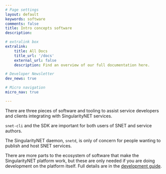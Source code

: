 ```yaml
---
# Page settings
layout: default
keywords: software
comments: false
title: Intro concepts software
description: 

# extralink box
extralink:
    title: All Docs
    title_url: '/docs'
    external_url: false
    description: Find an overview of our full documentation here.

# Developer Newsletter
dev_news: true

# Micro navigation
micro_nav: true

---
```


There are three pieces of software and tooling to assist service developers and clients integrating with SingularityNET services.

`snet-cli` and the SDK are important for both users of SNET and service authors.

The SingularityNET daemon, `snetd`, is only of concern for people wanting to publish and host SNET services.

There are more parts to the ecosystem of software that make the SingularityNET platform work, but these are only needed if you are doing development on the platform itself. Full details are in the [development guide](/docs/development).